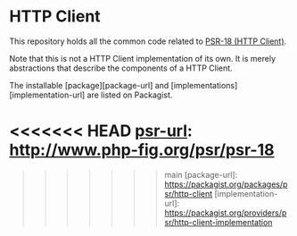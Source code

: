 HTTP Client
===========

This repository holds all the common code related to [PSR-18 (HTTP Client)][psr-url].

Note that this is not a HTTP Client implementation of its own. It is merely abstractions that describe the components of a HTTP Client.

The installable [package][package-url] and [implementations][implementation-url] are listed on Packagist.

<<<<<<< HEAD
[psr-url]: http://www.php-fig.org/psr/psr-18
=======
[psr-url]: https://www.php-fig.org/psr/psr-18
>>>>>>> main
[package-url]: https://packagist.org/packages/psr/http-client
[implementation-url]: https://packagist.org/providers/psr/http-client-implementation
